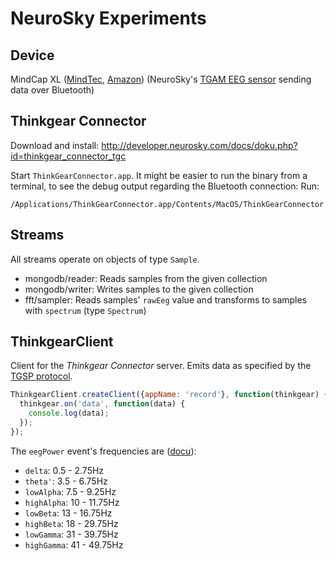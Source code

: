 NeuroSky Experiments
====================

Device
------
MindCap XL ([MindTec](http://www.mindtecstore.com/en/mindcap-xl), [Amazon](http://www.amazon.de/MindCap-XL/dp/B00H8NQ75Y))
(NeuroSky's [TGAM EEG sensor](http://store.neurosky.com/products/eeg-tgam) sending data over Bluetooth)

Thinkgear Connector
-------------------
Download and install: http://developer.neurosky.com/docs/doku.php?id=thinkgear_connector_tgc

Start `ThinkGearConnector.app`. It might be easier to run the binary from a terminal, to see the debug output regarding the Bluetooth connection:
Run:
```
/Applications/ThinkGearConnector.app/Contents/MacOS/ThinkGearConnector
```

Streams
-------
All streams operate on objects of type `Sample`.
- mongodb/reader: Reads samples from the given collection
- mongodb/writer: Writes samples to the given collection
- fft/sampler: Reads samples' `rawEeg` value and transforms to samples with `spectrum` (type `Spectrum`)

ThinkgearClient
---------------
Client for the *Thinkgear Connector* server.
Emits data as specified by the [TGSP protocol](http://developer.neurosky.com/docs/lib/exe/fetch.php?media=thinkgear_socket_protocol.pdf).

```js
ThinkgearClient.createClient({appName: 'record'}, function(thinkgear) {
  thinkgear.on('data', function(data) {
    console.log(data);
  });
});
```

The `eegPower` event's frequencies are ([docu](http://developer.neurosky.com/docs/doku.php?id=thinkgear_communications_protocol)):
- `delta`: 0.5 - 2.75Hz
- `theta'`: 3.5 - 6.75Hz
- `lowAlpha`: 7.5 - 9.25Hz
- `highAlpha`: 10 - 11.75Hz
- `lowBeta`: 13 - 16.75Hz
- `highBeta`: 18 - 29.75Hz
- `lowGamma`: 31 - 39.75Hz
- `highGamma`: 41 - 49.75Hz
